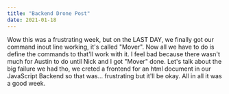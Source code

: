```yaml
---
title: "Backend Drone Post"
date: 2021-01-18
---
```

Wow this was a frustrating week, but on the LAST DAY, we finally got our command inout line working, it's called "Mover". Now all we have to do is define the commands to that'll work with it. I feel bad because there wasn't much for Austin to do until Nick and I got "Mover" done. Let's talk about the big failure we had tho, we creted a frontend for an html document in our JavaScript Backend so that was... frustrating but it'll be okay. All in all it was a good week.

